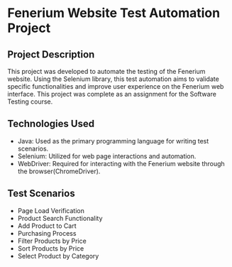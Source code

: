 # Fenerium Website Test Automation Project

## Project Description

This project was developed to automate the testing of the Fenerium website. Using the Selenium library, this test automation aims to validate specific functionalities and improve user experience on the Fenerium web interface. This project was complete as an assignment for the Software Testing course. 

## Technologies Used
- Java: Used as the primary programming language for writing test scenarios.
- Selenium: Utilized for web page interactions and automation.
- WebDriver: Required for interacting with the Fenerium website through the browser(ChromeDriver).

## Test Scenarios
- Page Load Verification
- Product Search Functionality
- Add Product to Cart 
- Purchasing Process
- Filter Products by Price
- Sort Products by Price
- Select Product by Category
